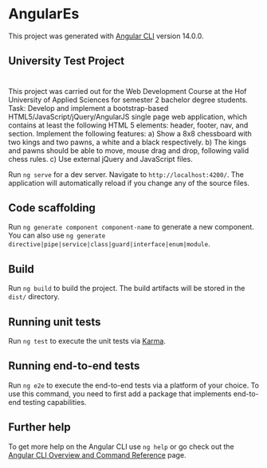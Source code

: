 # AngularEs

This project was generated with [Angular CLI](https://github.com/angular/angular-cli) version 14.0.0.

## University Test Project
#
This project was carried out for the Web Development Course
at the Hof University of Applied Sciences for semester 2 bachelor degree students.
Task:
Develop and implement a bootstrap-based
HTML5/JavaScript/jQuery/AngularJS single page web application, which
contains at least the following HTML 5 elements: header, footer, nav,
and section.
Implement the following features:
a) Show a 8x8 chessboard with two kings and two pawns, a white and a black
respectively.
b) The kings and pawns should be able to move, mouse drag and drop,
following valid chess rules.
c) Use external jQuery and JavaScript files.

Run `ng serve` for a dev server. Navigate to `http://localhost:4200/`. The application will automatically reload if you change any of the source files.

## Code scaffolding

Run `ng generate component component-name` to generate a new component. You can also use `ng generate directive|pipe|service|class|guard|interface|enum|module`.

## Build

Run `ng build` to build the project. The build artifacts will be stored in the `dist/` directory.

## Running unit tests

Run `ng test` to execute the unit tests via [Karma](https://karma-runner.github.io).

## Running end-to-end tests

Run `ng e2e` to execute the end-to-end tests via a platform of your choice. To use this command, you need to first add a package that implements end-to-end testing capabilities.

## Further help

To get more help on the Angular CLI use `ng help` or go check out the [Angular CLI Overview and Command Reference](https://angular.io/cli) page.
